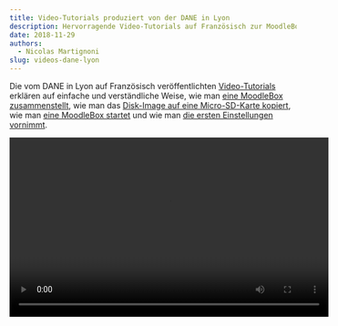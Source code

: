 ```yaml
---
title: Video-Tutorials produziert von der DANE in Lyon
description: Hervorragende Video-Tutorials auf Französisch zur MoodleBox wurden kürzlich vom DANE in Lyon veröffentlicht.
date: 2018-11-29
authors:
  - Nicolas Martignoni
slug: videos-dane-lyon
---
```


Die vom DANE in Lyon auf Französisch veröffentlichten [Video-Tutorials][1] erklären auf einfache und verständliche Weise, wie man [eine MoodleBox zusammenstellt][2], wie man das [Disk-Image auf eine Micro-SD-Karte kopiert][3], wie man [eine MoodleBox startet][4] und wie man [die ersten Einstellungen vornimmt][5].

<video width="560" height="315" controls>
  <source src="/img/media/MoodleBox-assemble-1080p.mp4" type="video/mp4">
Your browser does not support the video tag.
</video>

 [1]: https://tube.ac-lyon.fr/video-channels/moodlebox/videos
 [2]: https://tube.ac-lyon.fr/videos/watch/510b6103-b408-4229-8e4b-1511dfda7498
 [3]: https://tube.ac-lyon.fr/videos/watch/589577bf-4533-4b8d-b568-7fed141e8c82
 [4]: https://tube.ac-lyon.fr/videos/watch/a2eb794c-655c-4fac-bb37-27a37307ad1f
 [5]: https://tube.ac-lyon.fr/videos/watch/dbca7521-4d9c-4cfc-889d-f3ca7c422e7e
